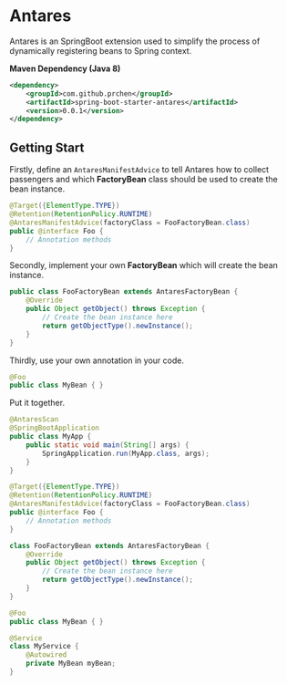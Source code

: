 # Antares

Antares is an SpringBoot extension used to simplify the process of dynamically registering beans to Spring context.

**Maven Dependency (Java 8)**

```xml
<dependency>
    <groupId>com.github.prchen</groupId>
    <artifactId>spring-boot-starter-antares</artifactId>
    <version>0.0.1</version>
</dependency>
```

## Getting Start

Firstly, define an ```AntaresManifestAdvice``` to tell Antares how to collect passengers and which **FactoryBean** class should be used to create the bean instance.

```java
@Target({ElementType.TYPE})
@Retention(RetentionPolicy.RUNTIME)
@AntaresManifestAdvice(factoryClass = FooFactoryBean.class)
public @interface Foo {
    // Annotation methods
}
```

Secondly, implement your own **FactoryBean** which will create the bean instance.

```java
public class FooFactoryBean extends AntaresFactoryBean {
    @Override
    public Object getObject() throws Exception {
        // Create the bean instance here
        return getObjectType().newInstance();
    }
}
```

Thirdly, use your own annotation in your code.

```java
@Foo
public class MyBean { }
``` 

Put it together.
```java
@AntaresScan
@SpringBootApplication
public class MyApp {
    public static void main(String[] args) {
        SpringApplication.run(MyApp.class, args);
    }
}

@Target({ElementType.TYPE})
@Retention(RetentionPolicy.RUNTIME)
@AntaresManifestAdvice(factoryClass = FooFactoryBean.class)
public @interface Foo {
    // Annotation methods
}

class FooFactoryBean extends AntaresFactoryBean {
    @Override
    public Object getObject() throws Exception {
        // Create the bean instance here
        return getObjectType().newInstance();
    }
}

@Foo
public class MyBean { }

@Service
class MyService {
    @Autowired
    private MyBean myBean;
}
```
